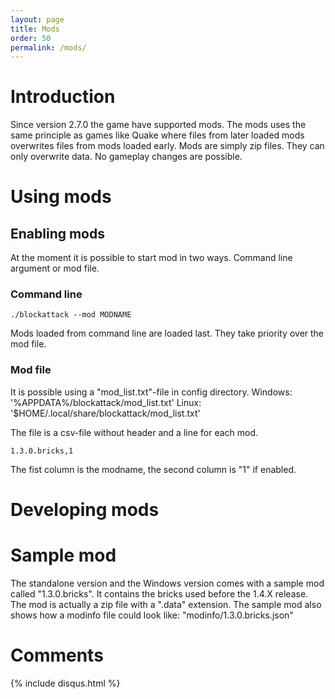 ```yaml
---
layout: page
title: Mods
order: 50
permalink: /mods/
---
```

# Introduction
Since version 2.7.0 the game have supported mods.
The mods uses the same principle as games like Quake where files from later loaded mods overwrites files from mods loaded early.
Mods are simply zip files. They can only overwrite data. No gameplay changes are possible.

# Using mods

## Enabling mods
At the moment it is possible to start mod in two ways. Command line argument or mod file.

### Command line
```
./blockattack --mod MODNAME
```
Mods loaded from command line are loaded last. They take priority over the mod file.

### Mod file
It is possible using a "mod_list.txt"-file in config directory.
Windows: '%APPDATA%/blockattack/mod_list.txt'
Linux: '$HOME/.local/share/blockattack/mod_list.txt'

The file is a csv-file without header and a line for each mod.
```
1.3.0.bricks,1
```
The fist column is the modname, the second column is "1" if enabled.

# Developing mods

# Sample mod
The standalone version and the Windows version comes with a sample mod called "1.3.0.bricks". It contains the bricks used before the 1.4.X release.
The mod is actually a zip file with a ".data" extension.
The sample mod also shows how a modinfo file could look like: "modinfo/1.3.0.bricks.json"

# 

# Comments

{% include disqus.html %}
